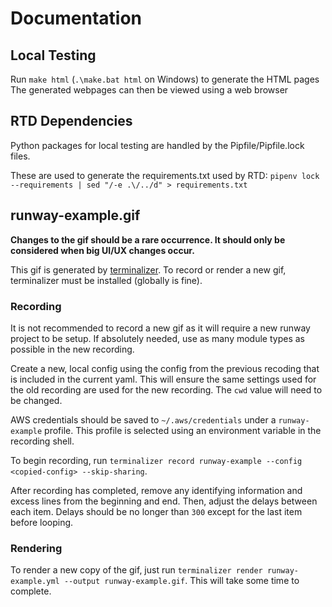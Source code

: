 # Documentation

## Local Testing

Run `make html` (`.\make.bat html` on Windows) to generate the HTML pages
The generated webpages can then be viewed using a web browser

## RTD Dependencies

Python packages for local testing are handled by the Pipfile/Pipfile.lock files.

These are used to generate the requirements.txt used by RTD: `pipenv lock --requirements | sed "/-e .\/../d" > requirements.txt`

## runway-example.gif

**Changes to the gif should be a rare occurrence. It should only be considered when big UI/UX changes occur.**

This gif is generated by [terminalizer](https://github.com/faressoft/terminalizer).
To record or render a new gif, terminalizer must be installed (globally is fine).

### Recording

It is not recommended to record a new gif as it will require a new runway project to be setup.
If absolutely needed, use as many module types as possible in the new recording.

Create a new, local config using the config from the previous recoding that is included in the current yaml.
This will ensure the same settings used for the old recording are used for the new recording.
The `cwd` value will need to be changed.

AWS credentials should be saved to `~/.aws/credentials` under a `runway-example` profile.
This profile is selected using an environment variable in the recording shell.

To begin recording, run `terminalizer record runway-example --config <copied-config> --skip-sharing`.

After recording has completed, remove any identifying information and excess lines from the beginning and end.
Then, adjust the delays between each item. Delays should be no longer than `300` except for the last item before looping.

### Rendering

To render a new copy of the gif, just run `terminalizer render runway-example.yml --output runway-example.gif`.
This will take some time to complete.
